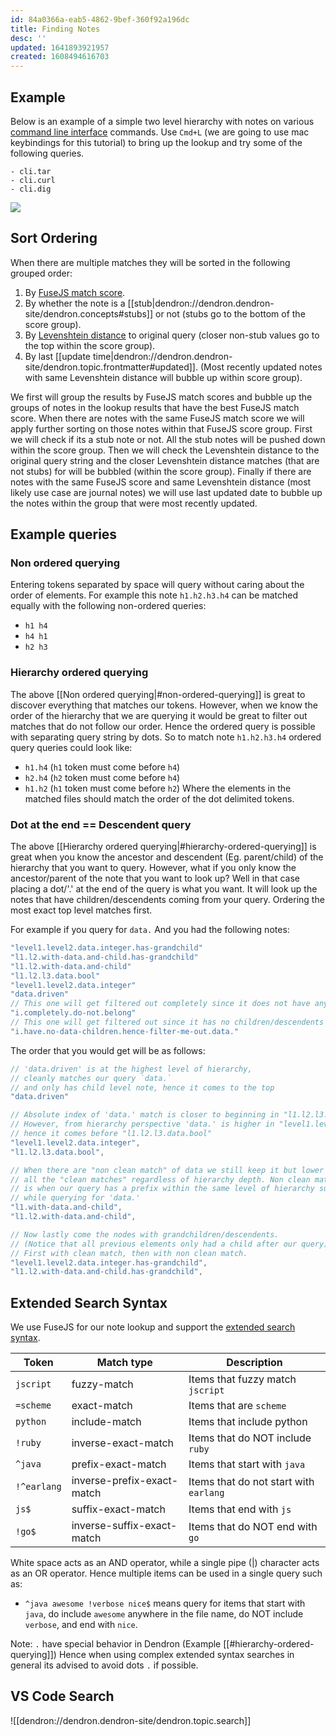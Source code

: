 ```yaml
---
id: 84a0366a-eab5-4862-9bef-360f92a196dc
title: Finding Notes
desc: ''
updated: 1641893921957
created: 1608494616703
---
```


## Example
Below is an example of a simple two level hierarchy with notes on various [command line interface](https://en.wikipedia.org/wiki/Command-line_interface) commands. Use `Cmd+L` (we are going to use mac keybindings for this tutorial) to bring up the lookup and try some of the following queries.

```
- cli.tar
- cli.curl
- cli.dig
```

![](https://foundation-prod-assetspublic53c57cce-8cpvgjldwysl.s3-us-west-2.amazonaws.com/assets/images/lookup-cli.gif)

## Sort Ordering
When there are multiple matches they will be sorted in the following grouped order:
  1. By [FuseJS match score](https://fusejs.io/concepts/scoring-theory.html).
  1. By whether the note is a [[stub|dendron://dendron.dendron-site/dendron.concepts#stubs]] or not (stubs go to the bottom of the score group).
  1. By [Levenshtein distance](https://medium.com/@ethannam/understanding-the-levenshtein-distance-equation-for-beginners-c4285a5604f0) to original query (closer non-stub values go to the top within the score group).
  1. By last [[update time|dendron://dendron.dendron-site/dendron.topic.frontmatter#updated]]. (Most recently updated notes with same Levenshtein distance will bubble up within score group). 

We first will group the results by FuseJS match scores and bubble up the groups of notes in the lookup results that have the best FuseJS match score. When there are notes with the same FuseJS match score we will apply further sorting on those notes within that FuseJS score group. First we will check if its a stub note or not. All the stub notes will be pushed down within the score group. Then we will check the Levenshtein distance to the original query string and the closer Levenshtein distance matches (that are not stubs) for will be bubbled (within the score group). Finally if there are notes with the same FuseJS score and same Levenshtein distance (most likely use case are journal notes) we will use last updated date to bubble up the notes within the group that were most recently updated. 

## Example queries
### Non ordered querying
Entering tokens separated by space will query without caring about the order of elements. For example this note `h1.h2.h3.h4` can be matched equally with the following non-ordered queries:
- `h1 h4`
- `h4 h1`
- `h2 h3`

### Hierarchy ordered querying
The above [[Non ordered querying|#non-ordered-querying]] is great to discover everything that matches our tokens. However, when we know the order of the hierarchy that we are querying it would be great to filter out matches that do not follow our order. Hence the ordered query is possible with separating query string by dots. So to match note `h1.h2.h3.h4` ordered query queries could look like:
- `h1.h4` (`h1` token must come before `h4`)
- `h2.h4` (`h2` token must come before `h4`)
- `h1.h2` (`h1` token must come before `h2`)
Where the elements in the matched files should match the order of the dot delimited tokens. 

### Dot at the end == Descendent query
The above [[Hierarchy ordered querying|#hierarchy-ordered-querying]] is great when you know the ancestor and descendent (Eg. parent/child) of the hierarchy that you want to query. However, what if you only know the ancestor/parent of the note that you want to look up? Well in that case placing a dot/'.' at the end of the query is what you want. It will look up the notes that have children/descendents coming from your query. Ordering the most exact top level matches first. 

For example if you query for `data.` And you had the following notes:
```ts
"level1.level2.data.integer.has-grandchild"
"l1.l2.with-data.and-child.has-grandchild"
"l1.l2.with-data.and-child"
"l1.l2.l3.data.bool"
"level1.level2.data.integer"
"data.driven"
// This one will get filtered out completely since it does not have any mention of `data.`
"i.completely.do-not.belong"
// This one will get filtered out since it has no children/descendents coming from `data.`
"i.have.no-data-children.hence-filter-me-out.data."
```

The order that you would get will be as follows:
```ts
// 'data.driven' is at the highest level of hierarchy, 
// cleanly matches our query `data.` 
// and only has child level note, hence it comes to the top
"data.driven"

// Absolute index of 'data.' match is closer to beginning in "l1.l2.l3.data.bool".
// However, from hierarchy perspective 'data.' is higher in "level1.level2.data.integer" 
// hence it comes before "l1.l2.l3.data.bool"
"level1.level2.data.integer",
"l1.l2.l3.data.bool",

// When there are "non clean match" of data we still keep it but lower it below
// all the "clean matches" regardless of hierarchy depth. Non clean match 
// is when our query has a prefix within the same level of hierarchy such as `with-data.`
// while querying for 'data.'
"l1.with-data.and-child",
"l1.l2.with-data.and-child",

// Now lastly come the nodes with grandchildren/descendents. 
// (Notice that all previous elements only had a child after our query)
// First with clean match, then with non clean match.
"level1.level2.data.integer.has-grandchild",
"l1.l2.with-data.and-child.has-grandchild",
```

## Extended Search Syntax
We use FuseJS for our note lookup and support the [extended search syntax](https://fusejs.io/examples.html#extended-search). 
 
| Token     | Match type                 | Description                          |
|-----------|----------------------------|--------------------------------------|
| `jscript`   | fuzzy-match                | Items that fuzzy match `jscript`     |
| `=scheme`   | exact-match                | Items that are `scheme`              |
| `python`    | include-match              | Items that include python            |
| `!ruby`     | inverse-exact-match        | Items that do NOT include `ruby`     |
| `^java`     | prefix-exact-match         | Items that start with `java`         |
| `!^earlang` | inverse-prefix-exact-match | Items that do not start with `earlang`|
| `js$`     | suffix-exact-match         | Items that end with `js`              |
| `!go$`     | inverse-suffix-exact-match | Items that do NOT end with `go`       |

 White space acts as an AND operator, while a single pipe (|) character acts as an OR operator. Hence multiple items can be used in a single query such as:
 * `^java awesome !verbose nice$` means query for items that start with `java`, do include `awesome` anywhere in the file name, do NOT include `verbose`, and end with `nice`.

 Note: `.` have special behavior in Dendron (Example [[#hierarchy-ordered-querying]]) Hence when using complex extended syntax searches in general its advised to avoid dots `.` if possible.  

## VS Code Search

![[dendron://dendron.dendron-site/dendron.topic.search]]
